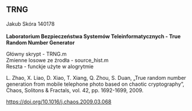 ## TRNG
Jakub Skóra 140178 <br/>
<br/>
**Laboratorium Bezpieczeństwa Systemów Teleinformatycznych - True Random Number Generator**  <br/>

Główny skrypt - TRNG.m <br/>
Zmienne losowe ze źrodła - source_hist.m <br/>
Reszta - funckje użyte w alogrytmie <br/>


L. Zhao, X. Liao, D. Xiao, T. Xiang, Q. Zhou, S. Duan, „True random number generation from mobile telephone photo based on chaotic cryptography”,  Chaos, Solitons & Fractals, vol. 42, pp. 1692-1699, 2009.

https://doi.org/10.1016/j.chaos.2009.03.068
